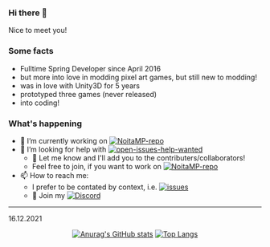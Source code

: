 ### Hi there 👋
Nice to meet you!

### Some facts
- Fulltime Spring Developer since April 2016
- but more into love in modding pixel art games, but still new to modding!
- was in love with Unity3D for 5 years
- prototyped three games (never released)
- into coding!

### What's happening
- 🔭 I’m currently working on [![NoitaMP-repo](https://img.shields.io/badge/GitHub-NoitaMP-informational?style=flat-square&logo=github)](https://github.com/Ismoh/NoitaMP)
- 🤔 I’m looking for help with [![open-issues-help-wanted](https://flat.badgen.net/github/label-issues/ismoh/noitamp/help%20wanted/open)](https://github.com/Ismoh/NoitaMP/issues?q=is%3Aopen+is%3Aissue+label%3A%22help+wanted%22)
  - 👯 Let me know and I'll add you to the contributers/collaborators!
  - Feel free to join, if you want to work on [![NoitaMP-repo](https://img.shields.io/badge/GitHub-NoitaMP-informational?style=flat-square&logo=github)](https://github.com/Ismoh/NoitaMP)
- 📫 How to reach me:
  - I prefer to be contated by context, i.e. [![issues](https://flat.badgen.net/github/issues/ismoh/noitamp?label=NoitaMP%20issues)](https://github.com/Ismoh/NoitaMP/issues?q=is%3Aissue)
  - :electric_plug: Join my [![Discord](https://img.shields.io/discord/747169041457872917?label=Discord&logo=discord&style=flat-square)](https://discord.gg/Z99g7Hx)

---
16.12.2021

<div align="center">
  
  [![Anurag's GitHub stats](https://github-readme-stats.vercel.app/api?username=ismoh)](https://github.com/anuraghazra/github-readme-stats)
  [![Top Langs](https://github-readme-stats.vercel.app/api/top-langs/?username=ismoh&layout=compact)](https://github.com/anuraghazra/github-readme-stats)
  
</div>
